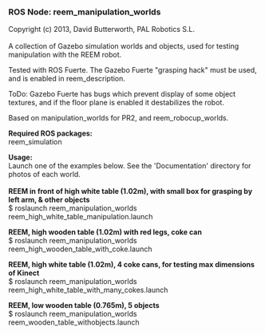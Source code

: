 ### ROS Node: reem_manipulation_worlds
Copyright (c) 2013, David Butterworth, PAL Robotics S.L.
<br>
<br>
A collection of Gazebo simulation worlds and objects, used for testing manipulation with the REEM robot.

Tested with ROS Fuerte. The Gazebo Fuerte "grasping hack" must be used, and is enabled in reem_description.

ToDo: Gazebo Fuerte has bugs which prevent display of some object textures, and if the floor plane is enabled it destabilizes the robot.

Based on manipulation_worlds for PR2, and reem_robocup_worlds.


**Required ROS packages:** <br>
reem_simulation

**Usage:** <br>
Launch one of the examples below. See the 'Documentation' directory for photos of each world.
<br>
<br>
**REEM in front of high white table (1.02m), with small box for grasping by left arm, & other objects** <br>
$ roslaunch reem_manipulation_worlds reem_high_white_table_manipulation.launch

**REEM, high wooden table (1.02m) with red legs, coke can** <br>
$ roslaunch reem_manipulation_worlds reem_high_wooden_table_with_coke.launch

**REEM, high white table (1.02m), 4 coke cans, for testing max dimensions of Kinect** <br>
$ roslaunch reem_manipulation_worlds reem_high_white_table_with_many_cokes.launch

**REEM, low wooden table (0.765m), 5 objects** <br>
$ roslaunch reem_manipulation_worlds reem_wooden_table_withobjects.launch


